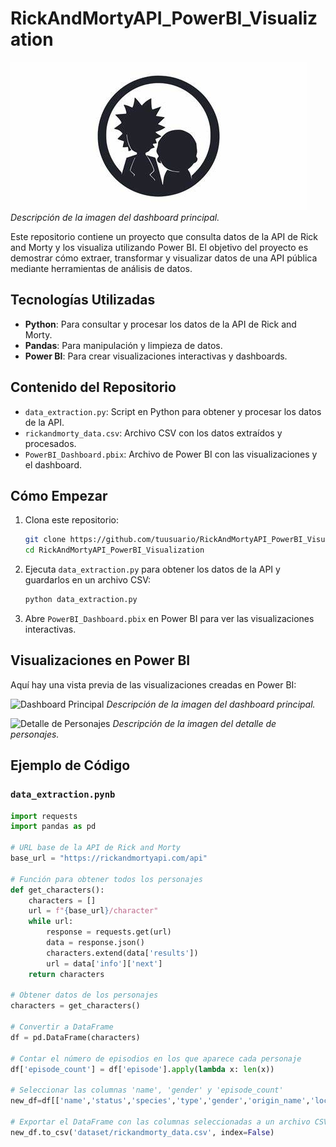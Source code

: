 # RickAndMortyAPI_PowerBI_Visualization
![Dashboard Principal](images/OIP.jpg)
*Descripción de la imagen del dashboard principal.*

Este repositorio contiene un proyecto que consulta datos de la API de Rick and Morty y los visualiza utilizando Power BI. El objetivo del proyecto es demostrar cómo extraer, transformar y visualizar datos de una API pública mediante herramientas de análisis de datos.

## Tecnologías Utilizadas
- **Python**: Para consultar y procesar los datos de la API de Rick and Morty.
- **Pandas**: Para manipulación y limpieza de datos.
- **Power BI**: Para crear visualizaciones interactivas y dashboards.

## Contenido del Repositorio
- `data_extraction.py`: Script en Python para obtener y procesar los datos de la API.
- `rickandmorty_data.csv`: Archivo CSV con los datos extraídos y procesados.
- `PowerBI_Dashboard.pbix`: Archivo de Power BI con las visualizaciones y el dashboard.

## Cómo Empezar
1. Clona este repositorio:
    ```sh
    git clone https://github.com/tuusuario/RickAndMortyAPI_PowerBI_Visualization.git
    cd RickAndMortyAPI_PowerBI_Visualization
    ```
2. Ejecuta `data_extraction.py` para obtener los datos de la API y guardarlos en un archivo CSV:
    ```sh
    python data_extraction.py
    ```
3. Abre `PowerBI_Dashboard.pbix` en Power BI para ver las visualizaciones interactivas.

## Visualizaciones en Power BI
Aquí hay una vista previa de las visualizaciones creadas en Power BI:

![Dashboard Principal](images/dashboard_main.png)
*Descripción de la imagen del dashboard principal.*

![Detalle de Personajes](images/character_details.png)
*Descripción de la imagen del detalle de personajes.*

## Ejemplo de Código
### `data_extraction.pynb`
```python
import requests
import pandas as pd

# URL base de la API de Rick and Morty
base_url = "https://rickandmortyapi.com/api"

# Función para obtener todos los personajes
def get_characters():
    characters = []
    url = f"{base_url}/character"
    while url:
        response = requests.get(url)
        data = response.json()
        characters.extend(data['results'])
        url = data['info']['next']
    return characters

# Obtener datos de los personajes
characters = get_characters()

# Convertir a DataFrame
df = pd.DataFrame(characters)

# Contar el número de episodios en los que aparece cada personaje
df['episode_count'] = df['episode'].apply(lambda x: len(x))

# Seleccionar las columnas 'name', 'gender' y 'episode_count'
new_df=df[['name','status','species','type','gender','origin_name','location_name','image','url','episode_count']]

# Exportar el DataFrame con las columnas seleccionadas a un archivo CSV
new_df.to_csv('dataset/rickandmorty_data.csv', index=False)
